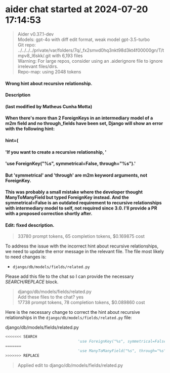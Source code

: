 
# aider chat started at 2024-07-20 17:14:53

> Aider v0.37.1-dev  
> Models: gpt-4o with diff edit format, weak model gpt-3.5-turbo  
> Git repo: ../../../../private/var/folders/7q/_fx2smvd0hq3nkt98d3kt4f00000gn/T/tmpv8_l6skk/.git with 6,193 files  
> Warning: For large repos, consider using an .aiderignore file to ignore irrelevant files/dirs.  
> Repo-map: using 2048 tokens  

#### Wrong hint about recursive relationship.  
#### Description  
#### 	   
#### 		(last modified by Matheus Cunha Motta)  
#### 	   
#### When there's more than 2 ForeignKeys in an intermediary model of a m2m field and no through_fields have been set, Django will show an error with the following hint:  
#### hint=(  
#### 	'If you want to create a recursive relationship, '  
#### 	'use ForeignKey("%s", symmetrical=False, through="%s").'  
#### But 'symmetrical' and 'through' are m2m keyword arguments, not ForeignKey.  
#### This was probably a small mistake where the developer thought ManyToManyField but typed ForeignKey instead. And the symmetrical=False is an outdated requirement to recursive relationships with intermediary model to self, not required since 3.0. I'll provide a PR with a proposed correction shortly after.  
#### Edit: fixed description.  
> 33780 prompt tokens, 65 completion tokens, $0.169875 cost  

To address the issue with the incorrect hint about recursive relationships, we need to update the error message in the relevant file. The file most likely to need changes is:

- `django/db/models/fields/related.py`

Please add this file to the chat so I can provide the necessary *SEARCH/REPLACE* block.

> django/db/models/fields/related.py  
> Add these files to the chat? yes  
> 17738 prompt tokens, 78 completion tokens, $0.089860 cost  

Here is the necessary change to correct the hint about recursive relationships in the `django/db/models/fields/related.py` file:

django/db/models/fields/related.py
```python
<<<<<<< SEARCH
                                'use ForeignKey("%s", symmetrical=False, through="%s").'
=======
                                'use ManyToManyField("%s", through="%s").'
>>>>>>> REPLACE
```

> Applied edit to django/db/models/fields/related.py  

